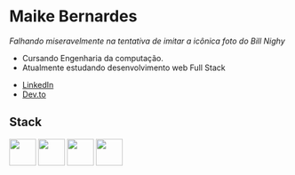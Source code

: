 <h1>Maike Bernardes</h1>

*Falhando miseravelmente na tentativa de imitar a icônica foto do Bill Nighy*

- Cursando Engenharia da computação.
- Atualmente estudando desenvolvimento web Full Stack

* [LinkedIn](https://www.linkedin.com/in/maike-bernardes-565a27236/)
* [Dev.to](https://dev.to/baike97)

<h2>Stack</h2>

<section style="vertical-align:top;">
  <img height="48" src="https://cdn.jsdelivr.net/gh/devicons/devicon/icons/html5/html5-original.svg" />
  <img height="48" src="https://cdn.jsdelivr.net/gh/devicons/devicon/icons/javascript/javascript-original.svg" />
  <img height="48" src="https://cdn.jsdelivr.net/gh/devicons/devicon/icons/css3/css3-original.svg" />
  <img height="48" src="https://cdn.jsdelivr.net/gh/devicons/devicon/icons/nodejs/nodejs-original.svg" />
</section>
